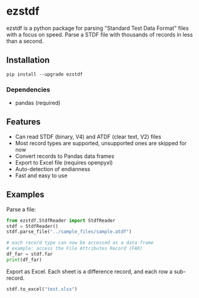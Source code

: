 # ezstdf

ezstdf is a python package for parsing "Standard Test Data Format" files with a focus on speed.
Parse a STDF file with thousands of records in less than a second.

## Installation
```
pip install --upgrade ezstdf
```

### Dependencies
- pandas (required)


## Features
- Can read STDF (binary, V4) and ATDF (clear text, V2) files
- Most record types are supported, unsupported ones are skipped for now
- Convert records to Pandas data frames
- Export to Excel file (requires openpyxl)
- Auto-detection of endianness
- Fast and easy to use


## Examples
Parse a file:
```python
from ezstdf.StdfReader import StdfReader
stdf = StdfReader()
stdf.parse_file("../sample_files/sample.atdf")

# each record type can now be accessed as a data frame
# example: access the File Attributes Record (FAR)
df_far = stdf.far
print(df_far)
```

Export as Excel. Each sheet is a difference record, and each row a sub-record.
```python
stdf.to_excel("test.xlsx")
```
